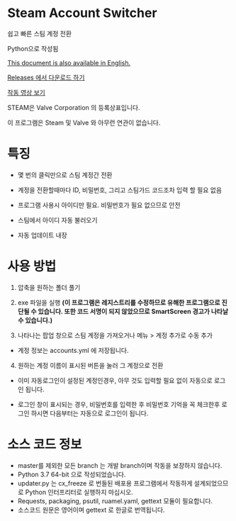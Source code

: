 # Steam Account Switcher
쉽고 빠른 스팀 계정 전환

Python으로 작성됨

[This document is also available in English.](https://github.com/sw2719/steam-account-switcher/blob/master/README.md)

[Releases 에서 다운로드 하기](https://github.com/sw2719/steam-account-switcher/releases)

[작동 영상 보기](https://youtu.be/WFtv10RZ_UA)

STEAM은 Valve Corporation 의 등록상표입니다.

이 프로그램은 Steam 및 Valve 와 아무런 연관이 없습니다.

# 특징
* 몇 번의 클릭만으로 스팀 계정간 전환

* 계정을 전환할때마다 ID, 비밀번호, 그리고 스팀가드 코드조차 입력 할 필요 없음

* 프로그램 사용시 아이디만 필요. 비밀번호가 필요 없으므로 안전

* 스팀에서 아이디 자동 불러오기

* 자동 업데이트 내장

# 사용 방법
1. 압축을 원하는 폴더 풀기
2. exe 파일을 실행
**(이 프로그램은 레지스트리를 수정하므로 유해한 프로그램으로 진단될 수 있습니다. 또한 코드 서명이 되지 않았으므로 SmartScreen 경고가 나타날 수 있습니다.)**

3. 나타나는 팝업 창으로 스팀 계정을 가져오거나 메뉴 > 계정 추가로 수동 추가
* 계정 정보는 accounts.yml 에 저장됩니다.

4. 원하는 계정 이름이 표시된 버튼을 눌러 그 계정으로 전환
* 이미 자동로그인이 설정된 계정인경우, 아무 것도 입력할 필요 없이 자동으로 로그인 됩니다.

* 로그인 창이 표시되는 경우, 비밀번호를 입력한 후 비밀번호 기억을 꼭 체크한후 로그인 하시면 다음부터는 자동으로 로그인이 됩니다.

# 소스 코드 정보
* master를 제외한 모든 branch 는 개발 branch이며 작동을 보장하지 않습니다.
* Python 3.7 64-bit 으로 작성되었습니다.
* updater.py 는 cx_freeze 로 번들된 배포용 프로그램에서 작동하게 설계되었으므로 Python 인터프리터로 실행하지 마십시오.
* Requests, packaging, psutil, ruamel.yaml, gettext 모듈이 필요합니다.
* 소스코드 원문은 영어이며 gettext 로 한글로 번역됩니다.
